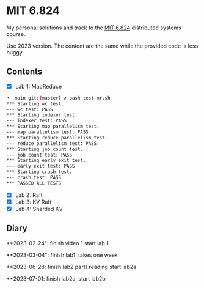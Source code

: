 # MIT 6.824

My personal solutions and track to the [MIT 6.824](https://pdos.csail.mit.edu/6.824/schedule.html) distributed systems course.

Use 2023 version. The content are the same while the provided code is less buggy.

## Contents

- [x] Lab 1: MapReduce

```bash
➜  main git:(master) ✗ bash test-mr.sh
*** Starting wc test.
--- wc test: PASS
*** Starting indexer test.
--- indexer test: PASS
*** Starting map parallelism test.
--- map parallelism test: PASS
*** Starting reduce parallelism test.
--- reduce parallelism test: PASS
*** Starting job count test.
--- job count test: PASS
*** Starting early exit test.
--- early exit test: PASS
*** Starting crash test.
--- crash test: PASS
*** PASSED ALL TESTS
```

- [x] Lab 2: Raft
- [x] Lab 3: KV Raft
- [x] Lab 4: Sharded KV

## Diary

**2023-02-24": 
    finish video 1
    start lab 1

**2023-03-04": 
    finish lab1.
    takes one week

**2023-06-28:
    finish lab2 part1 reading
    start lab2a

**2023-07-01:
    finish lab2a, start lab2b 